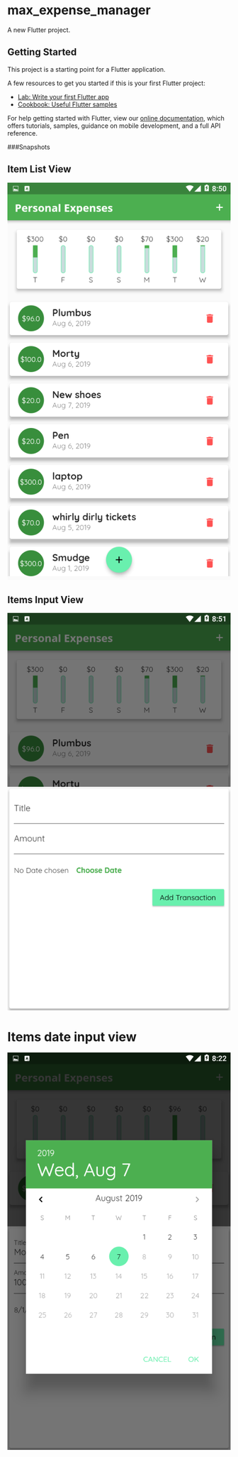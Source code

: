 # max_expense_manager

A new Flutter project.

## Getting Started

This project is a starting point for a Flutter application.

A few resources to get you started if this is your first Flutter project:

- [Lab: Write your first Flutter app](https://flutter.dev/docs/get-started/codelab)
- [Cookbook: Useful Flutter samples](https://flutter.dev/docs/cookbook)

For help getting started with Flutter, view our
[online documentation](https://flutter.dev/docs), which offers tutorials,
samples, guidance on mobile development, and a full API reference.

###Snapshots

## Item List View

![alt text](https://github.com/TheKetan2/FlutterTrack/blob/master/snapshots/maxlistview.png)

## Items Input View

![alt text](https://github.com/TheKetan2/FlutterTrack/blob/master/snapshots/maxlistInput.png)

# Items date input view

![alt text](https://github.com/TheKetan2/FlutterTrack/blob/master/snapshots/maxlistdate.png)
